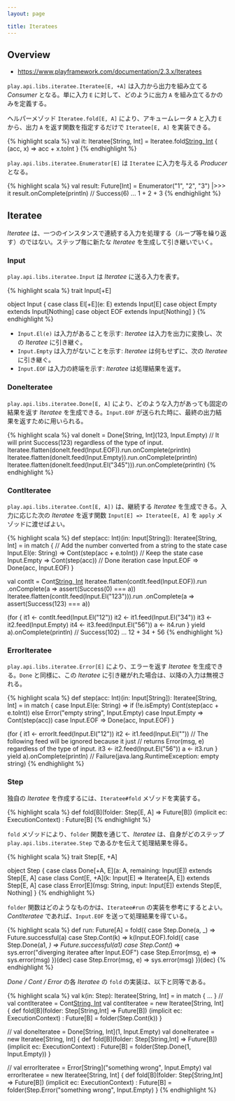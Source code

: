 ```yaml
---
layout: page

title: Iteratees
---
```


## Overview

* https://www.playframework.com/documentation/2.3.x/Iteratees

`play.api.libs.iteratee.Iteratee[E, +A]` は入力から出力を組み立てる _Consumer_ となる。単に入力 `E` に対して、どのように出力 `A` を組み立てるかのみを定義する。

ヘルパーメゾッド `Iteratee.fold[E, A]` により、アキュームレータ `A` と入力 `E` から、出力 `A` を返す関数を指定するだけで `Iteratee[E, A]` を実装できる。

{% highlight scala %}
val it: Iteratee[String, Int] = Iteratee.fold[String, Int](0) { (acc, x) =>
  acc + x.toInt
}
{% endhighlight %}

`play.api.libs.iteratee.Enumerator[E]` は `Iteratee` に入力を与える _Producer_ となる。

{% highlight scala %}
val result: Future[Int] = Enumerator("1", "2", "3") |>>> it
result.onComplete(println) // Success(6) ... 1 + 2 + 3
{% endhighlight %}

## Iteratee

_Iteratee_ は、一つのインスタンスで連続する入力を処理する（ループ等を繰り返す）のではない。ステップ毎に新たな _Iteratee_ を生成して引き継いでいく。

### Input

`play.api.libs.iteratee.Input` は _Iteratee_ に送る入力を表す。

{% highlight scala %}
trait Input[+E]

object Input {
  case class El[+E](e: E) extends Input[E]
  case object Empty extends Input[Nothing]
  case object EOF extends Input[Nothing]
}
{% endhighlight %}

* `Input.El(e)` は入力があることを示す: _Iteratee_ は入力を出力に変換し、次の _Iteratee_ に引き継ぐ。
* `Input.Empty` は入力がないことを示す: _Iteratee_ は何もせずに、次の _Iteratee_ に引き継ぐ。
* `Input.EOF` は入力の終端を示す: _Iteratee_ は処理結果を返す。

### DoneIteratee

`play.api.libs.iteratee.Done[E, A]` により、どのような入力があっても固定の結果を返す _Iteratee_ を生成できる。`Input.EOF` が送られた時に、最終の出力結果を返すために用いられる。

{% highlight scala %}
val doneIt = Done[String, Int](123, Input.Empty)
// It will print Success(123) regardless of the type of input.
Iteratee.flatten(doneIt.feed(Input.EOF)).run.onComplete(println)
Iteratee.flatten(doneIt.feed(Input.Empty)).run.onComplete(println)
Iteratee.flatten(doneIt.feed(Input.El("345"))).run.onComplete(println)
{% endhighlight %}

### ContIteratee

`play.api.libs.iteratee.Cont[E, A])` は、継続する _Iteratee_ を生成できる。入力に応じた次の _Iteratee_ を返す関数 `Input[E] => Iteratee[E, A]` を `apply` メゾッドに渡せばよい。

{% highlight scala %}
def step(acc: Int)(in: Input[String]): Iteratee[String, Int] = in match {
  // Add the number converted from a string to the state
  case Input.El(e: String) => Cont(step(acc + e.toInt))
  // Keep the state
  case Input.Empty => Cont(step(acc))
  // Done iteration
  case Input.EOF => Done(acc, Input.EOF)
}

val contIt = Cont[String, Int](step(0))
Iteratee.flatten(contIt.feed(Input.EOF)).run
  .onComplete(a => assert(Success(0) === a))
Iteratee.flatten(contIt.feed(Input.El("123"))).run
  .onComplete(a => assert(Success(123) === a))

(for {
  it1 <- contIt.feed(Input.El("12"))
  it2 <- it1.feed(Input.El("34"))
  it3 <- it2.feed(Input.Empty)
  it4 <- it3.feed(Input.El("56"))
  a <- it4.run
} yield a).onComplete(println) // Success(102) ... 12 + 34 + 56
{% endhighlight %}

### ErrorIteratee

`play.api.libs.iteratee.Error[E]` により、エラーを返す _Iteratee_ を生成できる。`Done` と同様に、この _Iteratee_ に引き継がれた場合は、以降の入力は無視される。

{% highlight scala %}
def step(acc: Int)(in: Input[String]): Iteratee[String, Int] = in match {
  case Input.El(e: String) =>
    if (!e.isEmpty) Cont(step(acc + e.toInt))
    else Error("empty string", Input.Empty)
  case Input.Empty => Cont(step(acc))
  case Input.EOF => Done(acc, Input.EOF)
}

(for {
  it1 <- errorIt.feed(Input.El("12"))
  it2 <- it1.feed(Input.El(""))
  // The following feed will be ignored because it just
  // returns Error(msg, e) regardless of the type of input.
  it3 <- it2.feed(Input.El("56"))
  a <- it3.run
} yield a).onComplete(println) // Failure(java.lang.RuntimeException: empty string)
{% endhighlight %}

### Step

独自の _Iteratee_ を作成するには、`Iteratee#fold` メゾッドを実装する。

{% highlight scala %}
def fold[B](folder: Step[E, A] => Future[B])
           (implicit ec: ExecutionContext) : Future[B]
{% endhighlight %}

`fold` メゾッドにより、`folder` 関数を通じて、_Iteratee_ は、自身がどのステップ `play.api.libs.iteratee.Step` であるかを伝えて処理結果を得る。

{% highlight scala %}
trait Step[E, +A]

object Step {
  case class Done[+A, E](a: A, remaining: Input[E]) extends Step[E, A]
  case class Cont[E, +A](k: Input[E] => Iteratee[A, E]) extends Step[E, A]
  case class Error[E](msg: String, input: Input[E]) extends Step[E, Nothing]
}
{% endhighlight %}

`folder` 関数はどのようなものかは、`Iteratee#run` の実装を参考にするとよい。_ContIteratee_ であれば、`Input.EOF` を送って処理結果を得ている。

{% highlight scala %}
def run: Future[A] = fold({
  case Step.Done(a, _) => Future.successful(a)
  case Step.Cont(k) => k(Input.EOF).fold({
    case Step.Done(a1, _) => Future.successful(a1)
    case Step.Cont(_) => sys.error("diverging iteratee after Input.EOF")
    case Step.Error(msg, e) => sys.error(msg)
  })(dec)
  case Step.Error(msg, e) => sys.error(msg)
})(dec)
{% endhighlight %}

_Done / Cont / Error_ の各 _Iteratee_ の `fold` の実装は、以下と同等である。

{% highlight scala %}
val k(in: Step): Iteratee[String, Int] = in match {
  ...
}
// val contIteratee = Cont[String, Int](k)
val contIteratee = new Iteratee[String, Int] {
  def fold[B](folder: Step[String,Int] => Future[B])
             (implicit ec: ExecutionContext) : Future[B] =
    folder(Step.Cont(k))
}

// val doneIteratee = Done[String, Int](1, Input.Empty)
val doneIteratee = new Iteratee[String, Int] {
  def fold[B](folder: Step[String,Int] => Future[B])
             (implicit ec: ExecutionContext) : Future[B] =
    folder(Step.Done(1, Input.Empty))
}

// val errorIteratee = Error[String]("something wrong", Input.Empty)
val errorIteratee = new Iteratee[String, Int] {
  def fold[B](folder: Step[String,Int] => Future[B])
             (implicit ec: ExecutionContext) : Future[B] =
    folder(Step.Error("something wrong", Input.Empty)
}
{% endhighlight %}

